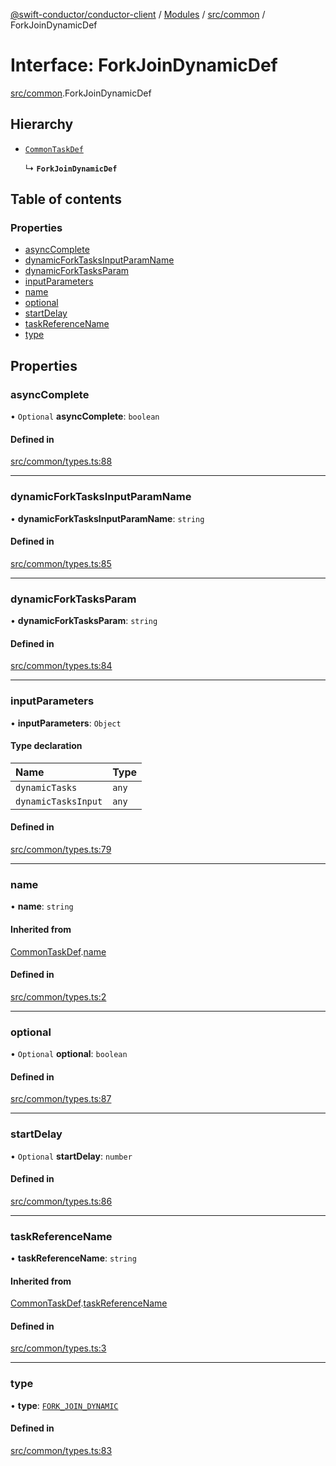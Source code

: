 [@swift-conductor/conductor-client](../README.md) / [Modules](../modules.md) / [src/common](../modules/src_common.md) / ForkJoinDynamicDef

# Interface: ForkJoinDynamicDef

[src/common](../modules/src_common.md).ForkJoinDynamicDef

## Hierarchy

- [`CommonTaskDef`](src_common.CommonTaskDef.md)

  ↳ **`ForkJoinDynamicDef`**

## Table of contents

### Properties

- [asyncComplete](src_common.ForkJoinDynamicDef.md#asynccomplete)
- [dynamicForkTasksInputParamName](src_common.ForkJoinDynamicDef.md#dynamicforktasksinputparamname)
- [dynamicForkTasksParam](src_common.ForkJoinDynamicDef.md#dynamicforktasksparam)
- [inputParameters](src_common.ForkJoinDynamicDef.md#inputparameters)
- [name](src_common.ForkJoinDynamicDef.md#name)
- [optional](src_common.ForkJoinDynamicDef.md#optional)
- [startDelay](src_common.ForkJoinDynamicDef.md#startdelay)
- [taskReferenceName](src_common.ForkJoinDynamicDef.md#taskreferencename)
- [type](src_common.ForkJoinDynamicDef.md#type)

## Properties

### asyncComplete

• `Optional` **asyncComplete**: `boolean`

#### Defined in

[src/common/types.ts:88](https://github.com/swift-conductor/conductor-client-typescript/blob/9866b7c/src/common/types.ts#L88)

___

### dynamicForkTasksInputParamName

• **dynamicForkTasksInputParamName**: `string`

#### Defined in

[src/common/types.ts:85](https://github.com/swift-conductor/conductor-client-typescript/blob/9866b7c/src/common/types.ts#L85)

___

### dynamicForkTasksParam

• **dynamicForkTasksParam**: `string`

#### Defined in

[src/common/types.ts:84](https://github.com/swift-conductor/conductor-client-typescript/blob/9866b7c/src/common/types.ts#L84)

___

### inputParameters

• **inputParameters**: `Object`

#### Type declaration

| Name | Type |
| :------ | :------ |
| `dynamicTasks` | `any` |
| `dynamicTasksInput` | `any` |

#### Defined in

[src/common/types.ts:79](https://github.com/swift-conductor/conductor-client-typescript/blob/9866b7c/src/common/types.ts#L79)

___

### name

• **name**: `string`

#### Inherited from

[CommonTaskDef](src_common.CommonTaskDef.md).[name](src_common.CommonTaskDef.md#name)

#### Defined in

[src/common/types.ts:2](https://github.com/swift-conductor/conductor-client-typescript/blob/9866b7c/src/common/types.ts#L2)

___

### optional

• `Optional` **optional**: `boolean`

#### Defined in

[src/common/types.ts:87](https://github.com/swift-conductor/conductor-client-typescript/blob/9866b7c/src/common/types.ts#L87)

___

### startDelay

• `Optional` **startDelay**: `number`

#### Defined in

[src/common/types.ts:86](https://github.com/swift-conductor/conductor-client-typescript/blob/9866b7c/src/common/types.ts#L86)

___

### taskReferenceName

• **taskReferenceName**: `string`

#### Inherited from

[CommonTaskDef](src_common.CommonTaskDef.md).[taskReferenceName](src_common.CommonTaskDef.md#taskreferencename)

#### Defined in

[src/common/types.ts:3](https://github.com/swift-conductor/conductor-client-typescript/blob/9866b7c/src/common/types.ts#L3)

___

### type

• **type**: [`FORK_JOIN_DYNAMIC`](../enums/src_common.TaskType.md#fork_join_dynamic)

#### Defined in

[src/common/types.ts:83](https://github.com/swift-conductor/conductor-client-typescript/blob/9866b7c/src/common/types.ts#L83)

